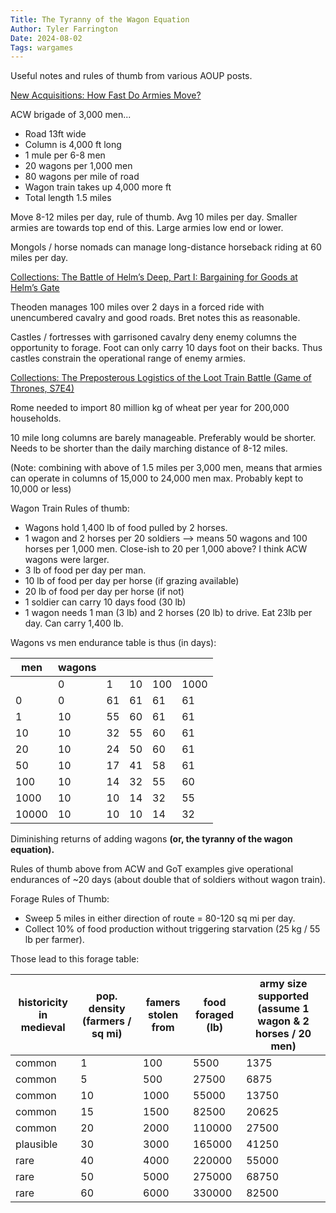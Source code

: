 ```yaml
---
Title: The Tyranny of the Wagon Equation
Author: Tyler Farrington
Date: 2024-08-02
Tags: wargames
---
```


Useful notes and rules of thumb from various AOUP posts.

[New Acquisitions: How Fast Do Armies Move?](https://acoup.blog/2019/10/06/new-acquisitions-how-fast-do-armies-move/)

ACW brigade of 3,000 men...

- Road 13ft wide
- Column is 4,000 ft long
- 1 mule per 6-8 men
- 20 wagons per 1,000 men
- 80 wagons per mile of road
- Wagon train takes up 4,000 more ft
- Total length 1.5 miles

Move 8-12 miles per day, rule of thumb. Avg 10 miles per day. Smaller armies are towards top end of this. Large armies low end or lower.

Mongols / horse nomads can manage long-distance horseback riding at 60 miles per day.

[Collections: The Battle of Helm’s Deep, Part I: Bargaining for Goods at Helm’s Gate](https://acoup.blog/2020/05/01/collections-the-battle-of-helms-deep-part-i-bargaining-for-goods-at-helms-gate/)

Theoden manages 100 miles over 2 days in a forced ride with unencumbered cavalry and good roads. Bret notes this as reasonable.

Castles / fortresses with garrisoned cavalry deny enemy columns the opportunity to forage. Foot can only carry 10 days foot on their backs. Thus castles constrain the operational range of enemy armies.

[Collections: The Preposterous Logistics of the Loot Train Battle (Game of Thrones, S7E4)](https://acoup.blog/2019/10/04/collections-the-preposterous-logistics-of-the-loot-train-battle-game-of-thrones-s7e4/)

Rome needed to import 80 million kg of wheat per year for 200,000 households.

10 mile long columns are barely manageable. Preferably would be shorter. Needs to be shorter than the daily marching distance of 8-12 miles.

(Note: combining with above of 1.5 miles per 3,000 men, means that armies can operate in columns of 15,000 to 24,000 men max. Probably kept to 10,000 or less)

Wagon Train Rules of thumb:

- Wagons hold 1,400 lb of food pulled by 2 horses. 
- 1 wagon and 2 horses per 20 soldiers --> means 50 wagons and 100 horses per 1,000 men. Close-ish to 20 per 1,000 above? I think ACW wagons were larger.
- 3 lb of food per day per man.
- 10 lb of food per day per horse (if grazing available)
- 20 lb of food per day per horse (if not)
- 1 soldier can carry 10 days food (30 lb)
- 1 wagon needs 1 man (3 lb) and 2 horses (20 lb) to drive. Eat 23lb per day. Can carry 1,400 lb. 

Wagons vs men endurance table is thus (in days): 

| men              | wagons |    |    |     |      |
|------------------|--------|----|----|-----|------|
|                  |      0 |  1 | 10 | 100 | 1000 |
|                0 |      0 | 61 | 61 |  61 |   61 |
|                1 |     10 | 55 | 60 |  61 |   61 |
|               10 |     10 | 32 | 55 |  60 |   61 |
|               20 |     10 | 24 | 50 |  60 |   61 |
|               50 |     10 | 17 | 41 |  58 |   61 |
|              100 |     10 | 14 | 32 |  55 |   60 |
|             1000 |     10 | 10 | 14 |  32 |   55 |
|            10000 |     10 | 10 | 10 |  14 |   32 |

Diminishing returns of adding wagons **(or, the tyranny of the wagon equation).**

Rules of thumb above from ACW and GoT examples give operational endurances of ~20 days (about double that of soldiers without wagon train).

Forage Rules of Thumb:

- Sweep 5 miles in either direction of route = 80-120 sq mi per day.
- Collect 10% of food production without triggering starvation (25 kg / 55 lb per farmer). 

Those lead to this forage table:

| historicity in medieval | pop. density (farmers / sq mi) | famers stolen from | food foraged (lb) | army size supported (assume 1 wagon & 2 horses / 20 men) |
|-------------------------|--------------------------------|--------------------|-------------------|----------------------------------------------------------|
| common                  | 1                              | 100                | 5500              | 1375                                                     |
| common                  | 5                              | 500                | 27500             | 6875                                                     |
| common                  | 10                             | 1000               | 55000             | 13750                                                    |
| common                  | 15                             | 1500               | 82500             | 20625                                                    |
| common                  | 20                             | 2000               | 110000            | 27500                                                    |
| plausible               | 30                             | 3000               | 165000            | 41250                                                    |
| rare                    | 40                             | 4000               | 220000            | 55000                                                    |
| rare                    | 50                             | 5000               | 275000            | 68750                                                    |
| rare                    | 60                             | 6000               | 330000            | 82500                                                    |